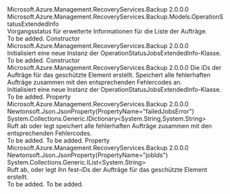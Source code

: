 <Type Name="OperationStatusJobsExtendedInfo" FullName="Microsoft.Azure.Management.RecoveryServices.Backup.Models.OperationStatusJobsExtendedInfo">
  <TypeSignature Language="C#" Value="public class OperationStatusJobsExtendedInfo : Microsoft.Azure.Management.RecoveryServices.Backup.Models.OperationStatusExtendedInfo" />
  <TypeSignature Language="ILAsm" Value=".class public auto ansi beforefieldinit OperationStatusJobsExtendedInfo extends Microsoft.Azure.Management.RecoveryServices.Backup.Models.OperationStatusExtendedInfo" />
  <TypeSignature Language="DocId" Value="T:Microsoft.Azure.Management.RecoveryServices.Backup.Models.OperationStatusJobsExtendedInfo" />
  <TypeSignature Language="VB.NET" Value="Public Class OperationStatusJobsExtendedInfo&#xA;Inherits OperationStatusExtendedInfo" />
  <TypeSignature Language="F#" Value="type OperationStatusJobsExtendedInfo = class&#xA;    inherit OperationStatusExtendedInfo" />
  <AssemblyInfo>
    <AssemblyName>Microsoft.Azure.Management.RecoveryServices.Backup</AssemblyName>
    <AssemblyVersion>2.0.0.0</AssemblyVersion>
  </AssemblyInfo>
  <Base>
    <BaseTypeName>Microsoft.Azure.Management.RecoveryServices.Backup.Models.OperationStatusExtendedInfo</BaseTypeName>
  </Base>
  <Interfaces />
  <Docs>
    <summary>
            Vorgangsstatus für erweiterte Informationen für die Liste der Aufträge.
            </summary>
    <remarks>To be added.</remarks>
  </Docs>
  <Members>
    <Member MemberName=".ctor">
      <MemberSignature Language="C#" Value="public OperationStatusJobsExtendedInfo ();" />
      <MemberSignature Language="ILAsm" Value=".method public hidebysig specialname rtspecialname instance void .ctor() cil managed" />
      <MemberSignature Language="DocId" Value="M:Microsoft.Azure.Management.RecoveryServices.Backup.Models.OperationStatusJobsExtendedInfo.#ctor" />
      <MemberSignature Language="VB.NET" Value="Public Sub New ()" />
      <MemberType>Constructor</MemberType>
      <AssemblyInfo>
        <AssemblyName>Microsoft.Azure.Management.RecoveryServices.Backup</AssemblyName>
        <AssemblyVersion>2.0.0.0</AssemblyVersion>
      </AssemblyInfo>
      <Parameters />
      <Docs>
        <summary>
            Initialisiert eine neue Instanz der OperationStatusJobsExtendedInfo-Klasse.
            </summary>
        <remarks>To be added.</remarks>
      </Docs>
    </Member>
    <Member MemberName=".ctor">
      <MemberSignature Language="C#" Value="public OperationStatusJobsExtendedInfo (System.Collections.Generic.IList&lt;string&gt; jobIds = null, System.Collections.Generic.IDictionary&lt;string,string&gt; failedJobsError = null);" />
      <MemberSignature Language="ILAsm" Value=".method public hidebysig specialname rtspecialname instance void .ctor(class System.Collections.Generic.IList`1&lt;string&gt; jobIds, class System.Collections.Generic.IDictionary`2&lt;string, string&gt; failedJobsError) cil managed" />
      <MemberSignature Language="DocId" Value="M:Microsoft.Azure.Management.RecoveryServices.Backup.Models.OperationStatusJobsExtendedInfo.#ctor(System.Collections.Generic.IList{System.String},System.Collections.Generic.IDictionary{System.String,System.String})" />
      <MemberSignature Language="VB.NET" Value="Public Sub New (Optional jobIds As IList(Of String) = null, Optional failedJobsError As IDictionary(Of String, String) = null)" />
      <MemberSignature Language="F#" Value="new Microsoft.Azure.Management.RecoveryServices.Backup.Models.OperationStatusJobsExtendedInfo : System.Collections.Generic.IList&lt;string&gt; * System.Collections.Generic.IDictionary&lt;string, string&gt; -&gt; Microsoft.Azure.Management.RecoveryServices.Backup.Models.OperationStatusJobsExtendedInfo" Usage="new Microsoft.Azure.Management.RecoveryServices.Backup.Models.OperationStatusJobsExtendedInfo (jobIds, failedJobsError)" />
      <MemberType>Constructor</MemberType>
      <AssemblyInfo>
        <AssemblyName>Microsoft.Azure.Management.RecoveryServices.Backup</AssemblyName>
        <AssemblyVersion>2.0.0.0</AssemblyVersion>
      </AssemblyInfo>
      <Parameters>
        <Parameter Name="jobIds" Type="System.Collections.Generic.IList&lt;System.String&gt;" />
        <Parameter Name="failedJobsError" Type="System.Collections.Generic.IDictionary&lt;System.String,System.String&gt;" />
      </Parameters>
      <Docs>
        <param name="jobIds">Die iDs der Aufträge für das geschützte Element erstellt.</param>
        <param name="failedJobsError">Speichert alle fehlerhaften Aufträge zusammen mit den entsprechenden Fehlercodes an.</param>
        <summary>
            Initialisiert eine neue Instanz der OperationStatusJobsExtendedInfo-Klasse.
            </summary>
        <remarks>To be added.</remarks>
      </Docs>
    </Member>
    <Member MemberName="FailedJobsError">
      <MemberSignature Language="C#" Value="public System.Collections.Generic.IDictionary&lt;string,string&gt; FailedJobsError { get; set; }" />
      <MemberSignature Language="ILAsm" Value=".property instance class System.Collections.Generic.IDictionary`2&lt;string, string&gt; FailedJobsError" />
      <MemberSignature Language="DocId" Value="P:Microsoft.Azure.Management.RecoveryServices.Backup.Models.OperationStatusJobsExtendedInfo.FailedJobsError" />
      <MemberSignature Language="VB.NET" Value="Public Property FailedJobsError As IDictionary(Of String, String)" />
      <MemberSignature Language="F#" Value="member this.FailedJobsError : System.Collections.Generic.IDictionary&lt;string, string&gt; with get, set" Usage="Microsoft.Azure.Management.RecoveryServices.Backup.Models.OperationStatusJobsExtendedInfo.FailedJobsError" />
      <MemberType>Property</MemberType>
      <AssemblyInfo>
        <AssemblyName>Microsoft.Azure.Management.RecoveryServices.Backup</AssemblyName>
        <AssemblyVersion>2.0.0.0</AssemblyVersion>
      </AssemblyInfo>
      <Attributes>
        <Attribute>
          <AttributeName>Newtonsoft.Json.JsonProperty(PropertyName="failedJobsError")</AttributeName>
        </Attribute>
      </Attributes>
      <ReturnValue>
        <ReturnType>System.Collections.Generic.IDictionary&lt;System.String,System.String&gt;</ReturnType>
      </ReturnValue>
      <Docs>
        <summary>
            Ruft ab oder legt speichert alle fehlerhaften Aufträge zusammen mit den entsprechenden Fehlercodes.
            </summary>
        <value>To be added.</value>
        <remarks>To be added.</remarks>
      </Docs>
    </Member>
    <Member MemberName="JobIds">
      <MemberSignature Language="C#" Value="public System.Collections.Generic.IList&lt;string&gt; JobIds { get; set; }" />
      <MemberSignature Language="ILAsm" Value=".property instance class System.Collections.Generic.IList`1&lt;string&gt; JobIds" />
      <MemberSignature Language="DocId" Value="P:Microsoft.Azure.Management.RecoveryServices.Backup.Models.OperationStatusJobsExtendedInfo.JobIds" />
      <MemberSignature Language="VB.NET" Value="Public Property JobIds As IList(Of String)" />
      <MemberSignature Language="F#" Value="member this.JobIds : System.Collections.Generic.IList&lt;string&gt; with get, set" Usage="Microsoft.Azure.Management.RecoveryServices.Backup.Models.OperationStatusJobsExtendedInfo.JobIds" />
      <MemberType>Property</MemberType>
      <AssemblyInfo>
        <AssemblyName>Microsoft.Azure.Management.RecoveryServices.Backup</AssemblyName>
        <AssemblyVersion>2.0.0.0</AssemblyVersion>
      </AssemblyInfo>
      <Attributes>
        <Attribute>
          <AttributeName>Newtonsoft.Json.JsonProperty(PropertyName="jobIds")</AttributeName>
        </Attribute>
      </Attributes>
      <ReturnValue>
        <ReturnType>System.Collections.Generic.IList&lt;System.String&gt;</ReturnType>
      </ReturnValue>
      <Docs>
        <summary>
            Ruft ab, oder legt ihn fest-iDs der Aufträge für das geschützte Element erstellt.
            </summary>
        <value>To be added.</value>
        <remarks>To be added.</remarks>
      </Docs>
    </Member>
  </Members>
</Type>